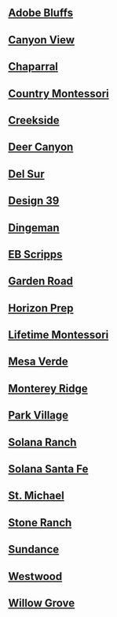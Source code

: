 ## [Adobe Bluffs](Pickup_Location/Adobe_Bluffs.md)
## [Canyon View](Pickup_Location/Canyon_View.md)
## [Chaparral](Pickup_Location/Chaparral.md)
## [Country Montessori](Pickup_Location/Country.md)
## [Creekside](Pickup_Location/Creekside.md)
## [Deer Canyon](Pickup_Location/Deer_Canyon.md)
## [Del Sur](Pickup_Location/Del_Sur.md)
## [Design 39]()
## [Dingeman]()
## [EB Scripps](Pickup_Location/EB_Scripps.md)
## [Garden Road]()
## [Horizon Prep]()
## [Lifetime Montessori]()
## [Mesa Verde]()
## [Monterey Ridge]()
## [Park Village]()
## [Solana Ranch]()
## [Solana Santa Fe](Pickup_Location/Solana_Santa_Fe.md)
## [St. Michael](Pickup_Location/St_Michael.md)
## [Stone Ranch]()
## [Sundance](Pickup_Location/Sundance.md)
## [Westwood]()
## [Willow Grove]()
